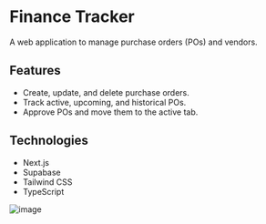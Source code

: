 # Finance Tracker

A web application to manage purchase orders (POs) and vendors.

## Features
- Create, update, and delete purchase orders.
- Track active, upcoming, and historical POs.
- Approve POs and move them to the active tab.

## Technologies
- Next.js
- Supabase
- Tailwind CSS
- TypeScript

![image](https://github.com/user-attachments/assets/c39633f0-45af-4878-9381-79bfe457ff32)
